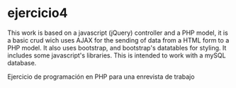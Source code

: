 # ejercicio4
This work is based on a javascript (jQuery) controller and a PHP model, it is a basic crud wich uses AJAX for the sending of data from a HTML form to a PHP model.
It also uses bootstrap, and bootstrap's datatables for styling.
It includes some javascript's libraries.
This is intended to work with a mySQL database.

Ejercicio de programación en PHP para una enrevista de trabajo
